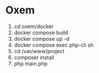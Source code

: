 # Oxem
1. cd oxem/docker 
2. docker compose build 
3. docker compose up -d
4. docker compose exec php-cli sh
5. cd /var/www/project
6. composer install
7. php main.php